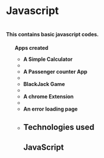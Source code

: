 <div>
<h1>Javascript<h1>
<h4>This contains basic javascript codes.<h4>
<ul>Apps created<ul>
<li>A Simple Calculator<li>
<li>A Passenger counter App<li>
<li>BlackJack Game<li>
<li>A chrome Extension<li>
<li>An error loading page<li>

<h2>Technologies used<h2>
<h2>JavaScript <h2>
</div>